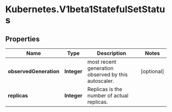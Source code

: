 # Kubernetes.V1beta1StatefulSetStatus

## Properties
Name | Type | Description | Notes
------------ | ------------- | ------------- | -------------
**observedGeneration** | **Integer** | most recent generation observed by this autoscaler. | [optional] 
**replicas** | **Integer** | Replicas is the number of actual replicas. | 


